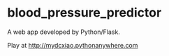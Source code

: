 # blood_pressure_predictor
 A web app developed by Python/Flask.
 
 Play at http://mydcxiao.pythonanywhere.com
